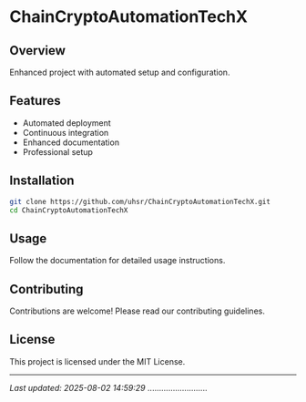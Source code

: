 # ChainCryptoAutomationTechX

## Overview
Enhanced project with automated setup and configuration.

## Features
- Automated deployment
- Continuous integration
- Enhanced documentation
- Professional setup

## Installation
```bash
git clone https://github.com/uhsr/ChainCryptoAutomationTechX.git
cd ChainCryptoAutomationTechX
```

## Usage
Follow the documentation for detailed usage instructions.

## Contributing
Contributions are welcome! Please read our contributing guidelines.

## License
This project is licensed under the MIT License.

---
*Last updated: 2025-08-02 14:59:29*
..........................